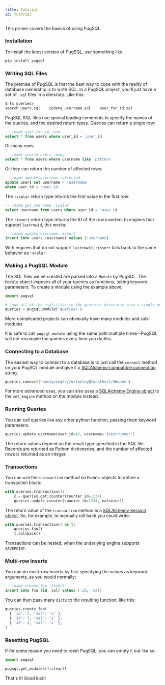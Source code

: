 ```yaml
---
title: Tutorial
id: tutorial
---
```

This primer covers the basics of using PugSQL.

### Installation

To install the latest version of PugSQL, use something like:

```bash
pip install pugsql
```

### Writing SQL Files

The premise of PugSQL is that the best way to cope with the reality of database
ownership is to write SQL. In a PugSQL project, you'll just have a set of `.sql`
files in a directory. Like this:

```bash
$ ls queries/
search_users.sql    update_username.sql    user_for_id.sql
```

PugSQL SQL files use special leading comments to specify the names of the queries,
and the desired return types. Queries can return a single row:

```sql
-- :name user_for_id :one
select * from users where user_id = :user_id
```

Or many rows:

```sql
-- :name search_users :many
select * from users where username like :pattern
```

Or they can return the number of affected rows:

```sql
-- :name update_username :affected
update users set username = :username
where user_id = :user_id
```

The `:scalar` return type returns the first value in the first row:

```sql
-- :name get_username :scalar
select username from users where user_id = :user_id
```

The `:insert` return type returns the ID of the row inserted. In engines that
support `lastrowid`, this works:

```sql
-- :name update_username :insert
insert into users (username) values (:username)
```

With engines that do not support `lastrowid`, `:insert` falls back to the same
behavior as `:scalar`.


### Making a PugSQL Module

The SQL files we've created are parsed into a `Module` by PugSQL. The `Module` object exposes all of your queries as functions, taking keyword parameters. To create a module using the example above,

```python
import pugsql

# Load all of the *sql files in the queries/ directory into a single module.
queries = pugsql.module('queries/')
```

More complicated projects can obviously have many modules and sub-modules.

It is safe to call `pugsql.module` using the same path multiple times--PugSQL will not recompile the queries every time you do this.

### Connecting to a Database

The easiest way to connect to a database is to just call the `connect` method on your PugSQL module and give it a [SQLAlchemy-compatible connection string](https://docs.sqlalchemy.org/en/13/core/engines.html).

```python
queries.connect('postgresql://mcfunley@localhost/dbname')
```

For more advanced uses, you can also pass a [SQLAlchemy Engine object](https://docs.sqlalchemy.org/en/13/core/connections.html#sqlalchemy.engine.Engine) to the `set_engine` method on the module instead.

### Running Queries

You can call queries like any other python function, passing them keyword parameters.

```python
queries.update_username(user_id=42, username='joestrummer')
```

The return values depend on the result type specified in the SQL file. Records are returned as Python dictionaries, and the number of affected rows is returned as an integer.

### Transactions

You can use the `transaction` method on `Module` objects to define a transaction block:

```python
with queries.transaction():
    c = queries.get_counter(counter_id=1234)
    queries.update_counter(counter_id=1234, value=c+1)
```

The return value of the `transaction` method is a [SQLAlchemy Session object](https://docs.sqlalchemy.org/en/13/orm/session.html). So, for example, to manually roll back you could write:

```python
with queries.transaction() as t:
    queries.foo()
    t.rollback()
```

Transactions can be nested, when the underlying engine supports `SAVEPOINT`.

### Multi-row Inserts

You can do multi-row inserts by first specifying the values as keyword arguments,
as you would normally:

```sql
-- :name create_foo :insert
insert into foo (id, val) values (:id, :val)
```

You can then pass many `dicts` to the resulting function, like this:

```python
queries.create_foo(
  { 'id': 2, 'val': 'x' },
  { 'id': 3, 'val': 'y' },
  { 'id': 4, 'val': 'z' },
)
```

### Resetting PugSQL

If for some reason you need to reset PugSQL, you can empty it out like so:

```python
import pugsql

pugsql.get_modules().clear()
```

That's it! Good luck!

